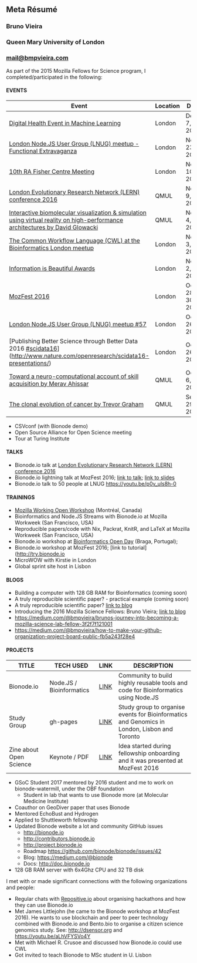 ## Meta Résumé

### Bruno Vieira
### Queen Mary University of London
### mail@bmpvieira.com

As part of the 2015 Mozilla Fellows for Science program, I completed/participated in the following:

#### EVENTS

Event | Location | Date | Role
----- | -------- | ---- | -----
[Digital Health Event in Machine Learning](http://innovatemedtec.com/events/digital-health-event-in-machine-learning/tab_speakers) | London | Dec 7, 2016 | Attendee
[London Node.JS User Group (LNUG) meetup - Functional Extravaganza](https://www.meetup.com/london-nodejs/events/231423559/) | London | Nov 23, 2016 | Attendee
[10th RA Fisher Centre Meeting](https://www.eventbrite.co.uk/e/10th-ra-fisher-centre-meeting-tickets-28249725690) | London | Nov 10, 2016 | Attendee
[London Evolutionary Research Network (LERN) conference 2016](https://londonevolution.org/2016/10/13/lern-conference-2016/) | QMUL | Nov 9, 2016 | Speaker
[Interactive biomolecular visualization & simulation using virtual reality on high-performance architectures by David Glowacki](https://goo.gl/photos/jhsrNHkxFL96VF9o6) | QMUL | Nov 4, 2016 | Attendee
[The Common Workflow Language (CWL) at the Bioinformatics London meetup](https://www.meetup.com/Bioinformatics-London/events/234989393/) | London | Nov 3, 2016 | Attendee
[Information is Beautiful Awards](http://www.informationisbeautifulawards.com/awards/2016) | London | Nov 2, 2016 | Attendee
[MozFest 2016](https://mozillafestival.org) | London | Oct 28-30, 2016 | Speaker
[London Node.JS User Group (LNUG) meetup #57](http://www.meetup.com/london-nodejs/events/231423549/) | London | Oct 26, 2016 | Attendee
[Publishing Better Science through Better Data 2016 [#scidata16](https://twitter.com/#scidata16)](http://www.nature.com/openresearch/scidata16-presentations/) | London | Oct 26, 2016 | Attendee
[Toward a neuro-computational account of skill acquisition by Merav Ahissar](https://goo.gl/photos/ve5UTmdVo3JWKkXQ6) | QMUL | Oct 6, 2016 | Attendee
[The clonal evolution of cancer by Trevor Graham](https://goo.gl/photos/oXAmXy6p8stGvTec6) | QMUL | Sep 29, 2016 | Attendee

* CSVconf (with Bionode demo)
* Open Source Alliance for Open Science meeting
* Tour at Turing Institute

#### TALKS
* Bionode.io talk at [London Evolutionary Research Network (LERN) conference 2016](https://londonevolution.org/2016/10/13/lern-conference-2016/)
* Bionode.io lightning talk at MozFest 2016; [link to talk](https://youtu.be/S4NP-wnWMss); [link to slides](https://github.com/bmpvieira/fellows-class-2016/tree/master/bruno/MozFest/lightning-talk)
* Bionode.io talk to 50 people at LNUG https://youtu.be/p0v_uls8h-0

#### TRAININGS
* [Mozilla Working Open Workshop](https://science.mozilla.org/programs/events/working-open-workshop-march-2017) (Montréal, Canada)
* Bioinformatics and Node.JS Streams with Bionode.io at Mozilla Workweek (San Francisco, USA)
* Reproducible papers/code with Nix, Packrat, KnitR, and LaTeX at Mozilla Workweek (San Francisco, USA)
* Bionode.io workshop at [Bioinformatics Open Day](http://www.bioinformaticsopendays.com) (Braga, Portugal);
* Bionode.io workshop at MozFest 2016; [link to tutorial](http://try.bionode.io
* MicroWOW with Kirstie in London
* Global sprint site host in Lisbon

#### BLOGS
* Building a computer with 128 GB RAM for Bioinformatics (coming soon)
* A truly reproducible scientific paper? - practical example (coming soon)
* A truly reproducible scientific paper? [link to blog](https://medium.com/@bmpvieira/a-truly-reproducible-scientific-paper-5059b282ee9a)
* Introducing the 2016 Mozilla Science Fellows: Bruno Vieira; [link to blog](https://science.mozilla.org/blog/intro-to-bruno)
* https://medium.com/@bmpvieira/brunos-journey-into-becoming-a-mozilla-science-lab-fellow-3f2f7f121001
* https://medium.com/@bmpvieira/how-to-make-your-github-organization-project-board-public-fb5a243f28e4

#### PROJECTS
TITLE | TECH USED | LINK | DESCRIPTION
----- | --------- | ---- | ------------
Bionode.io | Node.JS / Bioinformatics | [LINK](http://bionode.io) | Community to build highly reusable tools and code for Bioinformatics using Node.JS
Study Group | gh-pages | [LINK](https://bmpvieira.github.io/studyGroup/) | Study group to organise events for Bioinformatics and Genomics in London, Lisbon and Toronto
Zine about Open Science | Keynote / PDF  | [LINK](https://github.com/bmpvieira/fellows-class-2016/tree/master/bruno/Zine) | Idea started during fellowship onboarding and it was presented at MozFest 2016

* GSoC Student 2017 mentored by 2016 student and me to work on bionode-watermill, under the OBF foundation
  * Student in lab that wants to use Bionode more (at Molecular Medicine Institute)
* Coauthor on GeoDiver paper that uses Bionode
* Mentored EchoBust and Hydrogen
* Applied to Shuttleworth fellowship
* Updated Bionode website a lot and community GitHub issues
  * http://bionode.io
  * http://contributors.bionode.io
  * http://project.bionode.io
  * Roadmap https://github.com/bionode/bionode/issues/42
  * Blog: https://medium.com/@bionode
  * Docs: http://doc.bionode.io
* 128 GB RAM server with 6x4Ghz CPU and 32 TB disk
  

I met with or made significant connections with the following organizations and people:

* Regular chats with [Repositive.io](http://repositive.io) about organising hackathons and how they can use Bionode.io
* Met James Littlejohn (he came to the Bionode workshop at MozFest 2016). He wants to use blockchain and peer to peer technology combined with Bionode.io and Bento.bio to organise a citizen science genomics study. See: http://dsensor.org and https://youtu.be/aLhVFYSVo4Y
* Met with Michael R. Crusoe and discussed how Bionode.io could use CWL
* Got invited to teach Bionode to MSc student in U. Lisbon
